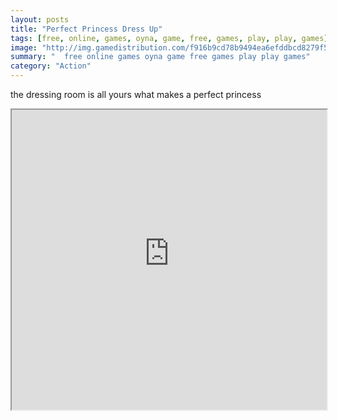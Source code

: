 ```yaml
---
layout: posts
title: "Perfect Princess Dress Up"
tags: [free, online, games, oyna, game, free, games, play, play, games]
image: "http://img.gamedistribution.com/f916b9cd78b9494ea6efddbcd8279f55.jpg"
summary: "  free online games oyna game free games play play games"
category: "Action"
---
```


the dressing room is all yours what makes a perfect princess

<iframe width="100%" height="480px;" src="http://flash.gamedistribution.com?game=f916b9cd78b9494ea6efddbcd8279f55"></iframe>